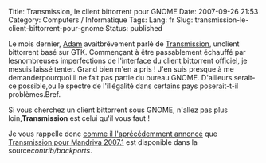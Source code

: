Title: Transmission, le client bittorrent pour GNOME
Date: 2007-09-26 21:53
Category: Computers / Informatique
Tags:
Lang: fr
Slug: transmission-le-client-bittorrent-pour-gnome
Status: published

Le mois dernier, [Adam](http://www.happyassassin.net/) avaitbrêvement parlé de [Transmission](http://transmission.m0k.org/), unclient bittorrent basé sur GTK. Commençant à être passablement échauffé par lesnombreuses imperfections de l'interface du client bittorrent officiel, je mesuis laissé tenter. Grand bien m'en a pris ! J'en suis presque à me demanderpourquoi il ne fait pas partie du bureau GNOME. D'ailleurs serait-ce possible,ou le spectre de l'illégalité dans certains pays poserait-t-il problèmes.Bref.

Si vous cherchez un client bittorrent sous GNOME, n'allez pas plus loin,**Transmission** est celui qu'il vous faut !

Je vous rappelle donc [comme il l'aprécédemment annoncé](http://www.happyassassin.net/2007/04/24/post-2007-spring/) que [Transmission pour Mandriva 2007.1](ftp://ftp.proxad.net/pub/Distributions_Linux/MandrivaLinux/official/2007.1/i586/media/contrib/backports/) est disponible dans la source*contrib/backports*.
